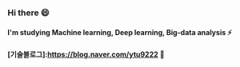### Hi there 😄
#### I'm studying  Machine learning, Deep learning, Big-data analysis   ⚡
#### [기술블로그]:https://blog.naver.com/ytu9222   👋

<!--
**Yoontaewoong/Yoontaewoong** is a ✨ _special_ ✨ repository because its `README.md` (this file) appears on your GitHub profile.

Here are some ideas to get you started:

- 🔭 I’m currently working on ...
- 🌱 I’m currently learning ...
- 👯 I’m looking to collaborate on ...
- 🤔 I’m looking for help with ...
- 💬 Ask me about ...
- 📫 How to reach me: ...
- 😄 Pronouns: ...
- ⚡ Fun fact: ...
-->
